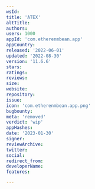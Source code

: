 ```yaml
---
wsId: 
title: 'ATEX'
altTitle: 
authors: 
users: 1000
appId: 'com.etherenmbean.app'
appCountry: 
released: '2022-06-01'
updated: '2022-08-30'
version: '11.6.6'
stars: 
ratings: 
reviews: 
size: 
website: 
repository: 
issue: 
icon: 'com.etherenmbean.app.png'
bugbounty: 
meta: 'removed'
verdict: 'wip'
appHashes: 
date: '2023-01-30'
signer: 
reviewArchive: 
twitter: 
social: 
redirect_from: 
developerName: 
features: 

---
```


